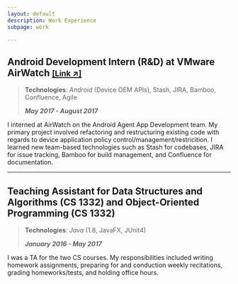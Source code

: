 ```yaml
---
layout: default
description: Work Experience
subpage: work

---
```


## Android Development Intern (R&D) at VMware AirWatch [<small>[Link ↗]</small>](https://www.vmware.com/products/airwatch-enterprise-mobility-management.html)
> **Technologies**: *Android* (Device OEM APIs), Stash, JIRA, Bamboo, Confluence, Agile
>
> ***May 2017 - August 2017***

I interned at AirWatch on the Android Agent App Development team. My primary project involved refactoring and restructuring existing code with regards to device application policy control/management/restricition. I learned new team-based technologies such as Stash for codebases, JIRA for issue tracking, Bamboo for build management, and Confluence for documentation.

* * *

## Teaching Assistant for Data Structures and Algorithms (CS 1332) and Object-Oriented Programming (CS 1332)
> **Technologies**: *Java* (1.8, JavaFX, JUnit4)
>
> ***January 2016 - May 2017***

I was a TA for the two CS courses. My responsibilities included writing homework assignments, preparing for and conduction weekly recitations, grading homeworks/tests, and holding office hours.
